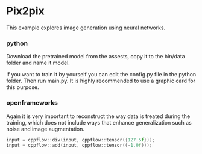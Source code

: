 # Pix2pix
This example explores image generation using neural networks. 

### python
Download the pretrained model from the assests, copy it to the bin/data folder and name it model.

If you want to train it by yourself you can edit the config.py file in the python folder. Then run main.py. It is highly recommended to use a graphic card for this purpose.

### openframeworks

Again it is very important to reconstruct the way data is treated during the training, which does not include ways that enhance generalization such as noise and image augmentation.
```c++
input = cppflow::div(input, cppflow::tensor({127.5f}));
input = cppflow::add(input, cppflow::tensor({-1.0f}));
```